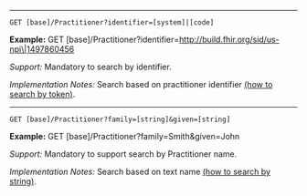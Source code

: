 
-----------

`GET [base]/Practitioner?identifier=[system]|[code]`

**Example:** GET [base]/Practitioner?identifier=http://build.fhir.org/sid/us-npi\|1497860456

*Support:* Mandatory to search by identifier.

*Implementation Notes:*  Search based on practitioner identifier  [(how to search by token)].


-----------

`GET [base]/Practitioner?family=[string]&given=[string]`

**Example:** GET [base]/Practitioner?family=Smith&given=John

*Support:* Mandatory to support search by Practitioner name.

*Implementation Notes:* Search based on text name [(how to search by string)].



  [(how to search by reference)]: http://build.fhir.org/search.html#reference
  [(how to search by token)]: http://build.fhir.org/search.html#token
 [(how to search by date)]: http://build.fhir.org/search.html#date
 [(how to search by string)]: http://build.fhir.org/search.html#string

